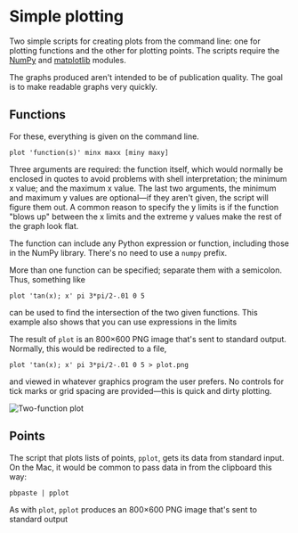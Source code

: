 # Simple plotting #

Two simple scripts for creating plots from the command line: one for plotting functions and the other for plotting points. The scripts require the [NumPy][1] and [matplotlib][2] modules.

The graphs produced aren't intended to be of publication quality. The goal is to make readable graphs very quickly.

## Functions ##

For these, everything is given on the command line.

    plot 'function(s)' minx maxx [miny maxy]

Three arguments are required: the function itself, which would normally be enclosed in quotes to avoid problems with shell interpretation; the minimum x value; and the maximum x value. The last two arguments, the minimum and maximum y values are optional—if they aren't given, the script will figure them out. A common reason to specify the y limits is if the function "blows up" between the x limits and the extreme y values make the rest of the graph look flat.

The function can include any Python expression or function, including those in the NumPy library. There's no need to use a `numpy` prefix. 

More than one function can be specified; separate them with a semicolon. Thus, something like

    plot 'tan(x); x' pi 3*pi/2-.01 0 5

can be used to find the intersection of the two given functions. This example also shows that you can use expressions in the limits

The result of `plot` is an 800×600 PNG image that's sent to standard output. Normally, this would be redirected to a file,

    plot 'tan(x); x' pi 3*pi/2-.01 0 5 > plot.png

and viewed in whatever graphics program the user prefers. No controls for tick marks or grid spacing are provided—this is quick and dirty plotting.

![Two-function plot](http://www.flickr.com/photos/drdrang/11444287224/)

## Points ##

The script that plots lists of points, `pplot`, gets its data from standard input. On the Mac, it would be common to pass data in from the clipboard this way:

    pbpaste | pplot

As with `plot`, `pplot` produces an 800×600 PNG image that's sent to standard output



[1]: http://www.numpy.org/
[2]: http://matplotlib.org/
